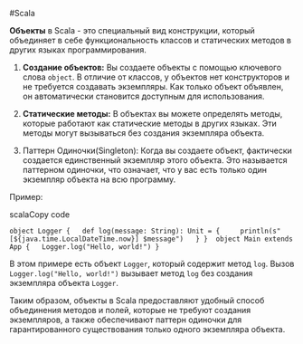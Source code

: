 #Scala 

**Объекты** в Scala - это специальный вид конструкции, который объединяет в себе функциональность классов и статических методов в других языках программирования.

1. **Создание объектов:** Вы создаете объекты с помощью ключевого слова `object`. В отличие от классов, у объектов нет конструкторов и не требуется создавать экземпляры. Как только объект объявлен, он автоматически становится доступным для использования.
    
2. **Статические методы:** В объектах вы можете определять методы, которые работают как статические методы в других языках. Эти методы могут вызываться без создания экземпляра объекта.
    
3. Паттерн Одиночки(Singleton): Когда вы создаете объект, фактически создается единственный экземпляр этого объекта. Это называется паттерном одиночки, что означает, что у вас есть только один экземпляр объекта на всю программу.
    

Пример:

scalaCopy code

`object Logger {   def log(message: String): Unit = {     println(s"[${java.time.LocalDateTime.now}] $message")   } }  object Main extends App {   Logger.log("Hello, world!") }`

В этом примере есть объект `Logger`, который содержит метод `log`. Вызов `Logger.log("Hello, world!")` вызывает метод `log` без создания экземпляра объекта `Logger`.

Таким образом, объекты в Scala предоставляют удобный способ объединения методов и полей, которые не требуют создания экземпляров, а также обеспечивают паттерн одиночки для гарантированного существования только одного экземпляра объекта.

